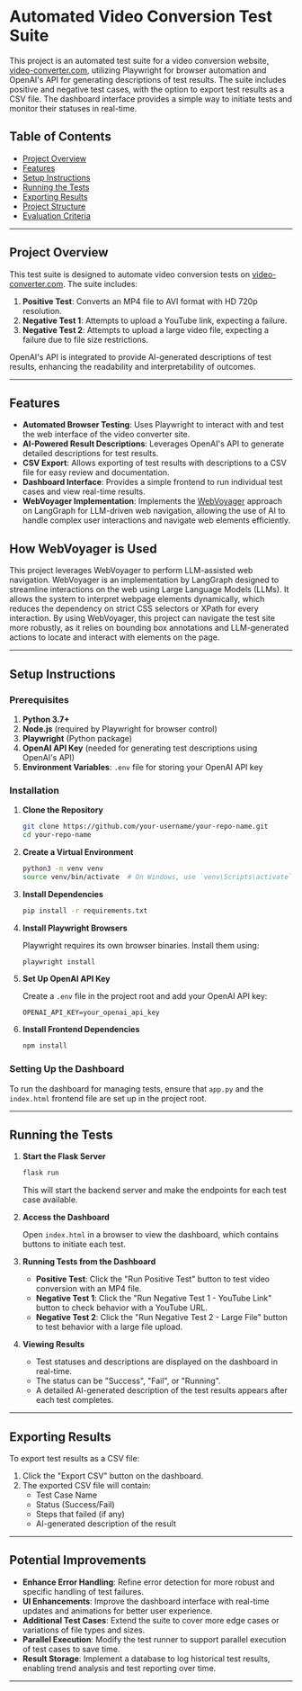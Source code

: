# Automated Video Conversion Test Suite

This project is an automated test suite for a video conversion website, [video-converter.com](https://video-converter.com/), utilizing Playwright for browser automation and OpenAI's API for generating descriptions of test results. The suite includes positive and negative test cases, with the option to export test results as a CSV file. The dashboard interface provides a simple way to initiate tests and monitor their statuses in real-time.

## Table of Contents

- [Project Overview](#project-overview)
- [Features](#features)
- [Setup Instructions](#setup-instructions)
- [Running the Tests](#running-the-tests)
- [Exporting Results](#exporting-results)
- [Project Structure](#project-structure)
- [Evaluation Criteria](#evaluation-criteria)

---

## Project Overview

This test suite is designed to automate video conversion tests on [video-converter.com](https://video-converter.com/). The suite includes:
1. **Positive Test**: Converts an MP4 file to AVI format with HD 720p resolution.
2. **Negative Test 1**: Attempts to upload a YouTube link, expecting a failure.
3. **Negative Test 2**: Attempts to upload a large video file, expecting a failure due to file size restrictions.

OpenAI's API is integrated to provide AI-generated descriptions of test results, enhancing the readability and interpretability of outcomes.

---

## Features

- **Automated Browser Testing**: Uses Playwright to interact with and test the web interface of the video converter site.
- **AI-Powered Result Descriptions**: Leverages OpenAI's API to generate detailed descriptions for test results.
- **CSV Export**: Allows exporting of test results with descriptions to a CSV file for easy review and documentation.
- **Dashboard Interface**: Provides a simple frontend to run individual test cases and view real-time results.
- **WebVoyager Implementation**: Implements the [WebVoyager](https://github.com/langgraph/WebVoyager) approach on LangGraph for LLM-driven web navigation, allowing the use of AI to handle complex user interactions and navigate web elements efficiently.

## How WebVoyager is Used

This project leverages WebVoyager to perform LLM-assisted web navigation. WebVoyager is an implementation by LangGraph designed to streamline interactions on the web using Large Language Models (LLMs). It allows the system to interpret webpage elements dynamically, which reduces the dependency on strict CSS selectors or XPath for every interaction. By using WebVoyager, this project can navigate the test site more robustly, as it relies on bounding box annotations and LLM-generated actions to locate and interact with elements on the page.

---

## Setup Instructions

### Prerequisites

1. **Python 3.7+**
2. **Node.js** (required by Playwright for browser control)
3. **Playwright** (Python package)
4. **OpenAI API Key** (needed for generating test descriptions using OpenAI's API)
5. **Environment Variables**: `.env` file for storing your OpenAI API key

### Installation

1. **Clone the Repository**

    ```bash
    git clone https://github.com/your-username/your-repo-name.git
    cd your-repo-name
    ```

2. **Create a Virtual Environment**

    ```bash
    python3 -m venv venv
    source venv/bin/activate  # On Windows, use `venv\Scripts\activate`
    ```

3. **Install Dependencies**

    ```bash
    pip install -r requirements.txt
    ```

4. **Install Playwright Browsers**

    Playwright requires its own browser binaries. Install them using:

    ```bash
    playwright install
    ```

5. **Set Up OpenAI API Key**

    Create a `.env` file in the project root and add your OpenAI API key:

    ```plaintext
    OPENAI_API_KEY=your_openai_api_key
    ```

6. **Install Frontend Dependencies**

    ```bash
    npm install
    ```

### Setting Up the Dashboard

To run the dashboard for managing tests, ensure that `app.py` and the `index.html` frontend file are set up in the project root.

---

## Running the Tests

1. **Start the Flask Server**

    ```bash
    flask run
    ```

    This will start the backend server and make the endpoints for each test case available.

2. **Access the Dashboard**

    Open `index.html` in a browser to view the dashboard, which contains buttons to initiate each test.

3. **Running Tests from the Dashboard**

    - **Positive Test**: Click the "Run Positive Test" button to test video conversion with an MP4 file.
    - **Negative Test 1**: Click the "Run Negative Test 1 - YouTube Link" button to check behavior with a YouTube URL.
    - **Negative Test 2**: Click the "Run Negative Test 2 - Large File" button to test behavior with a large file upload.

4. **Viewing Results**

    - Test statuses and descriptions are displayed on the dashboard in real-time.
    - The status can be "Success", "Fail", or "Running".
    - A detailed AI-generated description of the test results appears after each test completes.

---

## Exporting Results

To export test results as a CSV file:

1. Click the "Export CSV" button on the dashboard.
2. The exported CSV file will contain:
   - Test Case Name
   - Status (Success/Fail)
   - Steps that failed (if any)
   - AI-generated description of the result

---

## Potential Improvements

- **Enhance Error Handling**: Refine error detection for more robust and specific handling of test failures.
- **UI Enhancements**: Improve the dashboard interface with real-time updates and animations for better user experience.
- **Additional Test Cases**: Extend the suite to cover more edge cases or variations of file types and sizes.
- **Parallel Execution**: Modify the test runner to support parallel execution of test cases to save time.
- **Result Storage**: Implement a database to log historical test results, enabling trend analysis and test reporting over time.

---
